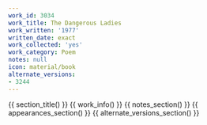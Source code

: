 ```yaml
---
work_id: 3034
work_title: The Dangerous Ladies
work_written: '1977'
written_date: exact
work_collected: 'yes'
work_category: Poem
notes: null
icon: material/book
alternate_versions:
- 3244
---
```


{{ section_title() }}
{{ work_info() }}
{{ notes_section() }}
{{ appearances_section() }}
{{ alternate_versions_section() }}